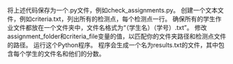 将上述代码保存为一个.py文件，例如check_assignments.py。
创建一个文本文件，例如criteria.txt，列出所有的检测点，每个检测点一行。
确保所有的学生作业文件都放在一个文件夹中，文件名格式为“（学生名）（学号）.txt”。
修改assignment_folder和criteria_file变量的值，以匹配你的文件夹路径和检测点文件的路径。
运行这个Python程序。
程序会生成一个名为results.txt的文件，其中包含每个学生的文件名和他们的分数。
